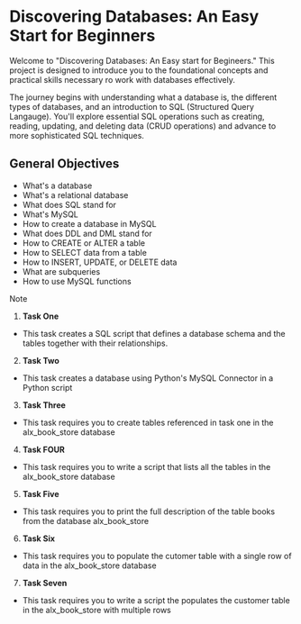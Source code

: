 # Discovering Databases: An Easy Start for Beginners

Welcome to "Discovering Databases: An Easy start for Begineers." This project is designed to introduce you to the foundational concepts and practical skills necessary ro work with databases effectively.

The journey begins with understanding what a database is, the different types of databases, and an introduction to SQL (Structured Query Langauge). You'll explore essential SQL operations such as creating, reading, updating, and deleting data (CRUD operations) and advance to more sophisticated SQL techniques.

## General Objectives
- What's a database
- What's a relational database
- What does SQL stand for
- What's MySQL
- How to create a database in MySQL
- What does DDL and DML stand for
- How to CREATE or ALTER a table
- How to SELECT data from a table
- How to INSERT, UPDATE, or DELETE data
- What are subqueries
- How to use MySQL functions

> [!NOTE]
> 1. **Task One**
> -  This task creates a SQL script that defines a database schema and the tables together with their relationships.
> 2. **Task Two**
> -  This task creates a database using Python's MySQL Connector in a Python script
> 3. **Task Three**
> -  This task requires you to create tables referenced in task one in the alx_book_store database
> 4. **Task FOUR**
> -  This task requires you to write a script that lists all the tables in the alx_book_store database
> 5. **Task Five**
> -  This task requires you to print the full description of the table books from the database alx_book_store
> 6. **Task Six**
> -  This task requires you to populate the cutomer table with a single row of data in the alx_book_store database
> 7. **Task Seven**
> -  This task requires you to write a script the populates the customer table in the alx_book_store with multiple rows

